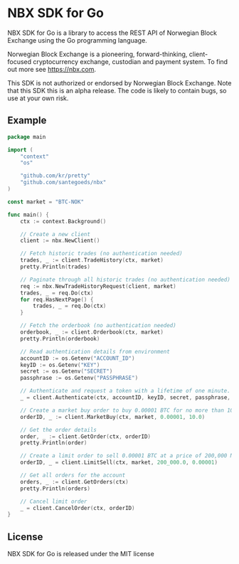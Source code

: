 # NBX SDK for Go

NBX SDK for Go is a library to access the REST API of Norwegian Block Exchange using the Go programming language.

Norwegian Block Exchange is a pioneering, forward-thinking, client-focused cryptocurrency exchange, custodian and payment system.  To find out more see https://nbx.com.

This SDK is not authorized or endorsed by Norwegian Block Exchange.  Note that this SDK this is an alpha release.  The code is likely to contain bugs, so use at your own risk.

## Example

```go
package main

import (
	"context"
	"os"

	"github.com/kr/pretty"
	"github.com/santegoeds/nbx"
)

const market = "BTC-NOK"

func main() {
	ctx := context.Background()

	// Create a new client
	client := nbx.NewClient()

	// Fetch historic trades (no authentication needed)
	trades, _ := client.TradeHistory(ctx, market)
	pretty.Println(trades)

	// Paginate through all historic trades (no authentication needed)
	req := nbx.NewTradeHistoryRequest(client, market)
	trades, _ = req.Do(ctx)
	for req.HasNextPage() {
		trades, _ = req.Do(ctx)
	}

	// Fetch the orderbook (no authentication needed)
	orderbook, _ := client.Orderbook(ctx, market)
	pretty.Println(orderbook)

	// Read authentication details from environment
	accountID := os.Getenv("ACCOUNT_ID")
	keyID := os.Getenv("KEY")
	secret := os.Getenv("SECRET")
	passphrase := os.Getenv("PASSPHRASE")

	// Authenticate and request a token with a lifetime of one minute.
	_ = client.Authenticate(ctx, accountID, keyID, secret, passphrase, nbx.Minute)

	// Create a market buy order to buy 0.00001 BTC for no more than 10 NOK
	orderID, _ := client.MarketBuy(ctx, market, 0.00001, 10.0)

	// Get the order details
	order, _ := client.GetOrder(ctx, orderID)
	pretty.Println(order)

	// Create a limit order to sell 0.00001 BTC at a price of 200,000 NOK
	orderID, _ = client.LimitSell(ctx, market, 200_000.0, 0.00001)

	// Get all orders for the account
	orders, _ := client.GetOrders(ctx)
	pretty.Println(orders)

	// Cancel limit order
	_ = client.CancelOrder(ctx, orderID)
}
```

## License

NBX SDK for Go is released under the MIT license
